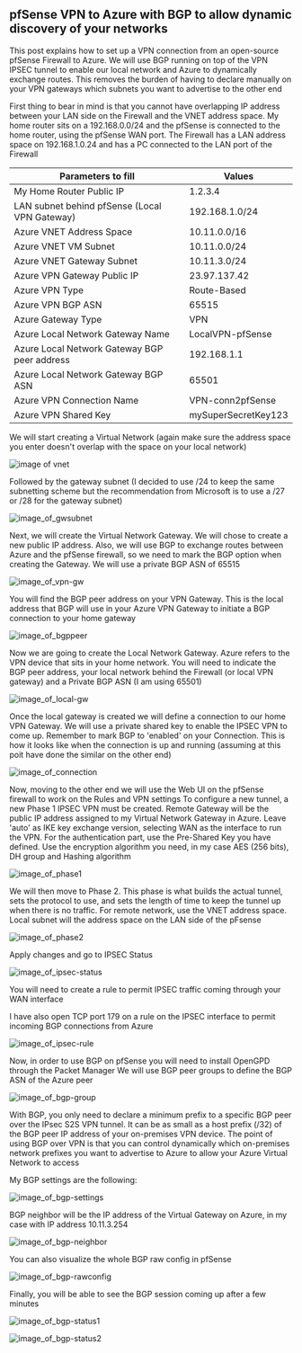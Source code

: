 ## pfSense VPN to Azure with BGP to allow dynamic discovery of your networks

This post explains how to set up a VPN connection from an open-source pfSense Firewall to Azure. We will use BGP running on top of the VPN IPSEC tunnel to enable our local network and Azure to dynamically exchange routes. This removes the burden of having to declare manually on your VPN gateways which subnets you want to advertise to the other end

First thing to bear in mind is that you cannot have overlapping IP address between your LAN side on the Firewall and the VNET address space. My home router sits on a 192.168.0.0/24 and the pfSense is connected to the home router, using the pfSense WAN port. The Firewall has a LAN address space on 192.168.1.0.24 and has a PC connected to the LAN port of the Firewall

| Parameters to fill  | Values |
| --- | --- | 
| My Home Router Public IP  | 1.2.3.4 |
| LAN subnet behind pfSense (Local VPN Gateway) | 192.168.1.0/24 |
| Azure VNET Address Space  | 10.11.0.0/16  |
| Azure VNET VM Subnet  | 10.11.0.0/24  |
| Azure VNET Gateway Subnet   | 10.11.3.0/24  |
| Azure VPN Gateway Public IP  |  23.97.137.42 |
| Azure VPN Type  | Route-Based |
| Azure VPN BGP ASN  | 65515 |
| Azure Gateway Type  | VPN |
| Azure Local Network Gateway Name  | LocalVPN-pfSense  |
| Azure Local Network Gateway BGP peer address  | 192.168.1.1  |
| Azure Local Network Gateway BGP ASN| 65501 |
| Azure VPN Connection Name  | VPN-conn2pfSense  |
| Azure VPN Shared Key  | mySuperSecretKey123 |

We will start creating a Virtual Network (again make sure the address space you enter doesn't overlap with the space on your local network)

![image of vnet](/images/vnet-azure.PNG)

Followed by the gateway subnet (I decided to use /24 to keep the same subnetting scheme but the recommendation from Microsoft is to use a /27 or /28 for the gateway subnet)

![image_of_gwsubnet](/images/gw-subnet.PNG)

Next, we will create the Virtual Network Gateway. We will chose to create a new public IP address. Also, we will use BGP to exchange routes between Azure and the pfSense firewall, so we need to mark the BGP option when creating the Gateway. We will use a private BGP ASN of 65515

![image_of_vpn-gw](/images/vpn-gw.PNG)

You will find the BGP peer address on your VPN Gateway. This is the local address that BGP will use in your Azure VPN Gateway to initiate a BGP connection to your home gateway

![image_of_bgppeer](/images/bgp-peer.PNG)

Now we are going to create the Local Network Gateway. Azure refers to the VPN device that sits in your home network. You will need to indicate the BGP peer address, your local network behind the Firewall (or local VPN gateway) and a Private BGP ASN (I am using 65501)

![image_of_local-gw](/images/local-gw.PNG)

Once the local gateway is created we will define a connection to our home VPN Gateway. We will use a private shared key to enable the IPSEC VPN to come up. Remember to mark BGP to 'enabled' on your Connection. This is how it looks like when the connection is up and running (assuming at this poit have done the similar on the other end)

![image_of_connection](/images/connection.PNG)

Now, moving to the other end we will use the Web UI on the pfSense firewall to work on the Rules and VPN settings
To configure a new tunnel, a new Phase 1 IPSEC VPN must be created. Remote Gateway will be the public IP address assigned to my Virtual Network Gateway in Azure. Leave 'auto' as IKE key exchange version, selecting WAN as the interface to run the VPN. For the authentication part, use the Pre-Shared Key you have defined. Use the encryption algorithm you need, in my case AES (256 bits), DH group and Hashing algorithm

![image_of_phase1](/images/phase1.PNG)

We will then move to Phase 2. This phase is what builds the actual tunnel, sets the protocol to use, and sets the length of time to keep the tunnel up when there is no traffic. For remote network, use the VNET address space. Local subnet will the address space on the LAN side of the pFsense

![image_of_phase2](/images/phase2.PNG)

Apply changes and go to IPSEC Status 

![image_of_ipsec-status](/images/ipsec-status.PNG)

You will need to create a rule to permit IPSEC traffic coming through your WAN interface

I have also open TCP port 179 on a rule on the IPSEC interface to permit incoming BGP connections from Azure

![image_of_ipsec-rule](/images/ipsec-rule.PNG)

Now, in order to use BGP on pfSense you will need to install OpenGPD through the Packet Manager
We will use BGP peer groups to define the BGP ASN of the Azure peer

![image_of_bgp-group](/images/bgp-group.PNG)

With BGP, you only need to declare a minimum prefix to a specific BGP peer over the IPsec S2S VPN tunnel. It can be as small as a host prefix (/32) of the BGP peer IP address of your on-premises VPN device. The point of using BGP over VPN is that you can control dynamically which on-premises network prefixes you want to advertise to Azure to allow your Azure Virtual Network to access

My BGP settings are the following:

![image_of_bgp-settings](/images/bgp-settings.PNG)

BGP neighbor will be the IP address of the Virtual Gateway on Azure, in my case with IP address 10.11.3.254

![image_of_bgp-neighbor](/images/bgp-neighbor.PNG)

You can also visualize the whole BGP raw config in pfSense

![image_of_bgp-rawconfig](/images/bgp-rawconfig.PNG)

Finally, you will be able to see the BGP session coming up after a few minutes

![image_of_bgp-status1](/images/bgp-status1.PNG)

![image_of_bgp-status2](/images/bgp-status2.PNG)

